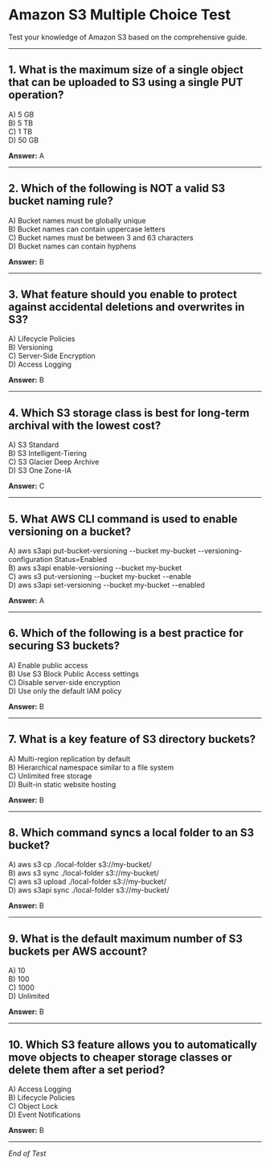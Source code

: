 # Amazon S3 Multiple Choice Test

Test your knowledge of Amazon S3 based on the comprehensive guide.

---

## 1. What is the maximum size of a single object that can be uploaded to S3 using a single PUT operation?

A) 5 GB  
B) 5 TB  
C) 1 TB  
D) 50 GB

**Answer:** A

---

## 2. Which of the following is NOT a valid S3 bucket naming rule?

A) Bucket names must be globally unique  
B) Bucket names can contain uppercase letters  
C) Bucket names must be between 3 and 63 characters  
D) Bucket names can contain hyphens

**Answer:** B

---

## 3. What feature should you enable to protect against accidental deletions and overwrites in S3?

A) Lifecycle Policies  
B) Versioning  
C) Server-Side Encryption  
D) Access Logging

**Answer:** B

---

## 4. Which S3 storage class is best for long-term archival with the lowest cost?

A) S3 Standard  
B) S3 Intelligent-Tiering  
C) S3 Glacier Deep Archive  
D) S3 One Zone-IA

**Answer:** C

---

## 5. What AWS CLI command is used to enable versioning on a bucket?

A) aws s3api put-bucket-versioning --bucket my-bucket --versioning-configuration Status=Enabled  
B) aws s3api enable-versioning --bucket my-bucket  
C) aws s3 put-versioning --bucket my-bucket --enable  
D) aws s3api set-versioning --bucket my-bucket --enabled

**Answer:** A

---

## 6. Which of the following is a best practice for securing S3 buckets?

A) Enable public access  
B) Use S3 Block Public Access settings  
C) Disable server-side encryption  
D) Use only the default IAM policy

**Answer:** B

---

## 7. What is a key feature of S3 directory buckets?

A) Multi-region replication by default  
B) Hierarchical namespace similar to a file system  
C) Unlimited free storage  
D) Built-in static website hosting

**Answer:** B

---

## 8. Which command syncs a local folder to an S3 bucket?

A) aws s3 cp ./local-folder s3://my-bucket/  
B) aws s3 sync ./local-folder s3://my-bucket/  
C) aws s3 upload ./local-folder s3://my-bucket/  
D) aws s3api sync ./local-folder s3://my-bucket/

**Answer:** B

---

## 9. What is the default maximum number of S3 buckets per AWS account?

A) 10  
B) 100  
C) 1000  
D) Unlimited

**Answer:** B

---

## 10. Which S3 feature allows you to automatically move objects to cheaper storage classes or delete them after a set period?

A) Access Logging  
B) Lifecycle Policies  
C) Object Lock  
D) Event Notifications

**Answer:** B

---

*End of Test*